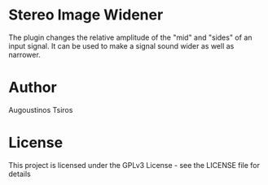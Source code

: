 # Stereo Image Widener

The plugin changes the relative amplitude of the "mid" and "sides" of an input signal. It can be used to make a signal sound wider as well as narrower.

# Author
Augoustinos Tsiros

# License
This project is licensed under the GPLv3 License - see the LICENSE file for details
